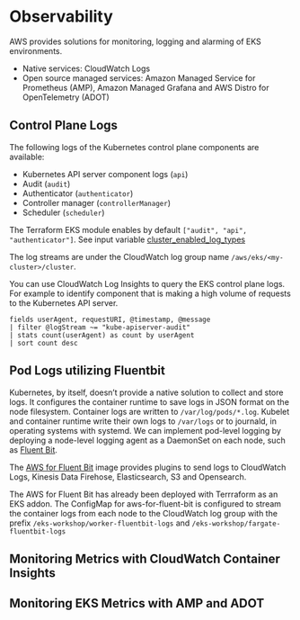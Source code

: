 # Observability
AWS provides solutions for monitoring, logging and alarming of EKS environments.
* Native services: CloudWatch Logs
* Open source managed services: Amazon Managed Service for Prometheus (AMP), Amazon Managed Grafana and AWS Distro for OpenTelemetry (ADOT)

## Control Plane Logs
The following logs of the Kubernetes control plane components are available:
* Kubernetes API server component logs (`api`)
* Audit (`audit`)
* Authenticator (`authenticator`)
* Controller manager (`controllerManager`)
* Scheduler (`scheduler`)

The Terraform EKS module enables by default `["audit", "api", "authenticator"]`. See input variable [cluster_enabled_log_types](https://registry.terraform.io/modules/terraform-aws-modules/eks/aws/latest#input_cluster_enabled_log_types)

The log streams are under the CloudWatch log group name `/aws/eks/<my-cluster>/cluster`.

You can use CloudWatch Log Insights to query the EKS control plane logs. For example to identify component that is making a high volume of requests to the Kubernetes API server.

```
fields userAgent, requestURI, @timestamp, @message
| filter @logStream ~= "kube-apiserver-audit"
| stats count(userAgent) as count by userAgent
| sort count desc
```

## Pod Logs utilizing Fluentbit
Kubernetes, by itself, doesn’t provide a native solution to collect and store logs. It configures the container runtime to save logs in JSON format on the node filesystem. Container logs are written to `/var/log/pods/*.log`. Kubelet and container runtime write their own logs to `/var/logs` or to journald, in operating systems with systemd. We can implement pod-level logging by deploying a node-level logging agent as a DaemonSet on each node, such as [Fluent Bit](https://fluentbit.io/).

The [AWS for Fluent Bit](https://github.com/aws/aws-for-fluent-bit) image provides plugins to send logs to CloudWatch Logs, Kinesis Data Firehose, Elasticsearch, S3 and Opensearch.

The AWS for Fluent Bit has already been deployed with Terrraform as an EKS addon. The ConfigMap for aws-for-fluent-bit is configured to stream the container logs from each node to the CloudWatch log group with the prefix `/eks-workshop/worker-fluentbit-logs` and `/eks-workshop/fargate-fluentbit-logs`

## Monitoring Metrics with CloudWatch Container Insights

## Monitoring EKS Metrics with AMP and ADOT
